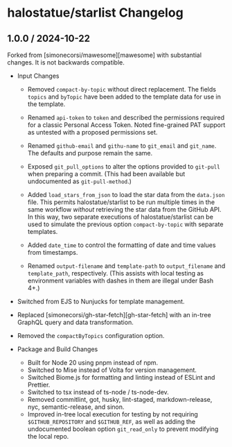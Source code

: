# halostatue/starlist Changelog

## 1.0.0 / 2024-10-22

Forked from [simonecorsi/mawesome][mawesome] with substantial changes. It is not
backwards compatible.

- Input Changes

  - Removed `compact-by-topic` without direct replacement. The fields `topics`
    and `byTopic` have been added to the template data for use in the template.

  - Renamed `api-token` to `token` and described the permissions required for a
    classic Personal Access Token. Noted fine-grained PAT support as untested
    with a proposed permissions set.

  - Renamed `github-email` and `githu-name` to `git_email` and `git_name`. The
    defaults and purpose remain the same.

  - Exposed `git_pull_options` to alter the options provided to `git-pull` when
    preparing a commit. (This had been available but undocumented as
    `git-pull-method`.)

  - Added `load_stars_from_json` to load the star data from the `data.json`
    file. This permits halostatue/starlist to be run multiple times in the same
    workflow _without_ retrieving the star data from the GitHub API. In this
    way, two separate executions of halostatue/starlist can be used to simulate
    the previous option `compact-by-topic` with separate templates.

  - Added `date_time` to control the formatting of date and time values from
    timestamps.

  - Renamed `output-filename` and `template-path` to `output_filename` and
    `template_path`, respectively. (This assists with local testing as
    environment variables with dashes in them are illegal under Bash 4+.)

- Switched from EJS to Nunjucks for template management.
- Replaced [simonecorsi/gh-star-fetch][gh-star-fetch] with an in-tree GraphQL
  query and data transformation.
- Removed the `compactByTopics` configuration option.

- Package and Build Changes

  - Built for Node 20 using pnpm instead of npm.
  - Switched to Mise instead of Volta for version management.
  - Switched Biome.js for formatting and linting instead of ESLint and Prettier.
  - Switched to tsx instead of ts-node / ts-node-dev.
  - Removed commitlint, got, husky, lint-staged, markdown-release, nyc,
    semantic-release, and sinon.
  - Improved in-tree local execution for testing by not requiring
    `$GITHUB_REPOSITORY` and `$GITHUB_REF`, as well as adding the undocumented
    boolean option `git_read_only` to prevent modifying the local repo.
